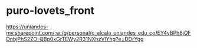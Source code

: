 # puro-lovets_front
https://uniandes-my.sharepoint.com/:w:/g/personal/c_alcala_uniandes_edu_co/EY4vBPh8jQFDnbjPhS2ZO-QBp0xGrTEWy2R31NXhzVlYhg?e=DDrYgg